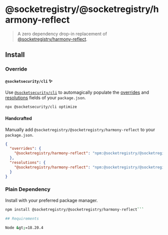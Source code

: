 # @socketregistry/@socketregistry/harmony-reflect

> A zero dependency drop-in replacement of
> [@socketregistry/harmony-reflect](https://www.npmjs.com/package/@socketregistry/harmony-reflect).

## Install

### Override

#### `@socketsecurity/cli` :sparkles:

Use [`@socketsecurity/cli`](https://www.npmjs.com/package/@socketsecurity/cli)
to automagically populate the
[overrides](https://docs.npmjs.com/cli/v9/configuring-npm/package-json#overrides)
and [resolutions](https://yarnpkg.com/configuration/manifest#resolutions) fields
of your `package.json`.

```sh
npx @socketsecurity/cli optimize
```

#### Handcrafted

Manually add `@socketregistry/@socketregistry/harmony-reflect` to your
`package.json`.

```json
{
  "overrides": {
    "@socketregistry/harmony-reflect": "npm:@socketregistry/@socketregistry/harmony-reflect@^1"
  },
  "resolutions": {
    "@socketregistry/harmony-reflect": "npm:@socketregistry/@socketregistry/harmony-reflect@^1"
  }
}
```

### Plain Dependency

Install with your preferred package manager.

````sh
npm install @socketregistry/@socketregistry/harmony-reflect```

## Requirements

Node &gt;=18.20.4
````
